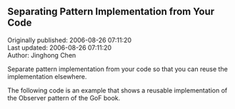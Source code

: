 ## Separating Pattern Implementation from Your Code  
Originally published: 2006-08-26 07:11:20  
Last updated: 2006-08-26 07:11:20  
Author: Jinghong Chen  
  
Separate pattern implementation from your code so that you can reuse the implementation elsewhere.

The following code is an example that shows a reusable implementation of the Observer pattern of the GoF book.